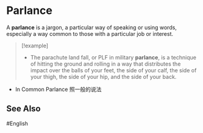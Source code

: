 # Parlance

A **parlance** is a jargon, a particular way of speaking or using words, especially a way common to those with a particular job or interest. 

> [!example]
> - The parachute land fall, or PLF in military **parlance**, is a technique of hitting the ground and rolling in a way that distributes the impact over the balls of your feet, the side of your calf, the side of your thigh, the side of your hip, and the side of your back.

 - In Common Parlance 照一般的说法

## See Also 

#English 
